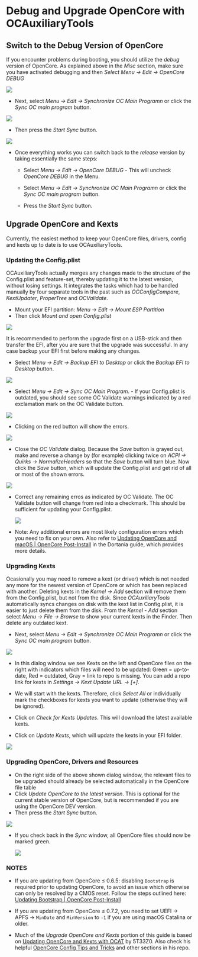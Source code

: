 # Debug and Upgrade OpenCore with OCAuxiliaryTools

## Switch to the Debug Version of OpenCore

If you encounter problems during booting, you should utilize the *debug* version of OpenCore. As explained above in the *Misc* section, make sure you have activated debugging and then *Select Menu -> Edit -> OpenCore DEBUG*

![](images/menu_debug.png)

- Next, select *Menu -> Edit -> Synchronize OC Main Programn* or click the *Sync OC main program* button.

![](images/sync_debug.png)

- Then press the *Start Sync* button.

![](images/sync_success.png)

- Once everything works you can switch back to the *release* version by taking essentially the same steps:
  
  - Select *Menu -> Edit -> OpenCore DEBUG* - This will uncheck *OpenCore DEBUG* in the Menu.
  
  - Select *Menu -> Edit -> Synchronize OC Main Programn* or click the *Sync OC main program* button.
  
  - Press the *Start Sync* button.

## Upgrade OpenCore and Kexts 

Currently, the easiest method to keep your OpenCore files, drivers, config and kexts up to date is to use OCAuxiliaryTools. 

### Updating the Config.plist

OCAuxiliaryTools actually merges any changes made to the structure of the Config.plist and feature-set, thereby updating it to the latest version, without losing settings. It integrates the tasks which had to be handled manually by four separate tools in the past such as *OCConfigCompare*, *KextUpdater*, *ProperTree* and *OCValidate*.

- Mount your EFI partition: *Menu -> Edit -> Mount ESP Partition*
- Then click *Mount and open Config.plist*

![](images/mount_efi.png)

It is recommended to perform the upgrade first on a USB-stick and then transfer the EFI, after you are sure that the upgrade was successful. In any case backup your EFI first before making any changes.

- Select *Menu -> Edit -> Backup EFI to Desktop* or click the *Backup EFI to Desktop* button.

![](images/backup_efi.png)


- Select *Menu -> Edit -> Sync OC Main Program*. -  If your Config.plist is outdated, you should see some OC Validate warnings indicated by a red exclamation mark on the OC Validate button.

![](images/upgrade_load_config.png)

- Clicking on the red button will show the errors. 

![](images/upgrade_initial_warnings.png)

- Close the *OC Validate* dialog. Because the *Save* button is grayed out, make and reverse a change by (for example) clicking twice on *ACPI -> Quirks -> NormalizeHeaders*  so that the *Save* button will turn blue. Now click the *Save* button, which will update the Config.plist and get rid of all or most of the shown errors. 

![](images/upgrade_remaining_warnings.png)

- Correct any remaining erros as indicated by OC Validate. The OC Validate button will change from red into a checkmark. This should be sufficient for updating your Config.plist.

  ![](images/upgrade_no_warnings.png)
  
- Note: Any additional errors are most likely configuration errors which you need to fix on your own. Also refer to [Updating OpenCore and macOS | OpenCore Post-Install](https://dortania.github.io/OpenCore-Post-Install/universal/update.html) in the Dortania guide, which provides more details.
  
### Upgrading Kexts

Ocasionally you may need to remove a kext (or driver) which is not needed any more for the newest version of OpenCore or which has been replaced with another. Deleting kexts in the *Kernel -> Add* section will remove them from the Config.plist, but not from the disk. Since *OCAuxiliaryTools* automatically syncs changes on disk with the kext list in Config.plist, it is easier to just delete them from the disk. From the *Kernel - Add* section select *Menu -> File -> Browse* to show your current kexts in the Finder. Then delete any outdated kext.

- Next, select *Menu -> Edit -> Synchronize OC Main Programn* or click the *Sync OC main program* button.

![](images/upgrade_open_sync.png)

- In this dialog window we see Kexts on the left and OpenCore files on the right with indicators which files will need to be updated: Green = up-to-date, Red = outdated, Gray = link to repo is missing.  You can add a repo link for kexts in *Settings -> Kext Update URL -> [+]*.

- We will start with the kexts. Therefore, click *Select All* or individually mark the checkboxes for kexts you want to update (otherwise they will be ignored).

- Click on *Check for Kexts Updates*. This will download the latest available kexts. 

- Click on *Update Kexts*, which will update the kexts in your EFI folder.


![](images/upgrade_kexts.png)


### Upgrading OpenCore, Drivers and Resources

- On the right side of the above shown dialog window, the relevant files to be upgraded should already be selected automatically in the OpenCore file table 
- Click *Update OpenCore to the latest version*. This is optional for the current stable version of OpenCore, but is recommended if you are using the OpenCore DEV version.
- Then press the *Start Sync* button.

![](images/upgrade_success.png)

- If you check back in the *Sync* window, all OpenCore files should now be marked green.

  ![](images/upgrade_complete.png)
  
### NOTES

- If you are updating from OpenCore ≤ 0.6.5: disabling `Bootstrap` is required prior to updating OpenCore, to avoid an issue which otherwise can only be resolved by a CMOS reset. Follow the steps outlined here: [Updating Bootstrap | OpenCore Post-Install](https://dortania.github.io/OpenCore-Post-Install/multiboot/bootstrap.html#updating-bootstrap-in-0-6-6)

- If you are updating from OpenCore ≤ 0.7.2, you need to set UEFI -> APFS -> `MinDate` and `MinVersion` to `-1` if you are using macOS Catalina or older.

- Much of the *Upgrade OpenCore and Kexts* portion of this guide is based on [Updating OpenCore and Kexts with OCAT](https://github.com/5T33Z0/OC-Little-Translated/blob/main/D_Updating_OpenCore/README.md)  by 5T33Z0. Also check his helpful [OpenCore Config Tips and Tricks](https://github.com/5T33Z0/OC-Little-Translated/tree/main/A_Config_Tips_and_Tricks) and other sections in his repo.
